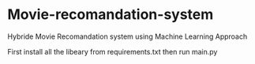 # Movie-recomandation-system
Hybride Movie Recomandation system using Machine Learning Approach

First install all the libeary from requirements.txt
then run main.py
